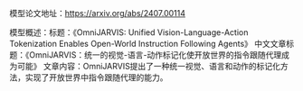 模型论文地址：https://arxiv.org/abs/2407.00114

模型概述：标题：《OmniJARVIS: Unified Vision-Language-Action Tokenization Enables Open-World Instruction Following Agents》
中文文章标题：《OmniJARVIS：统一的视觉-语言-动作标记化使开放世界的指令跟随代理成为可能》
文章内容：OmniJARVIS提出了一种统一视觉、语言和动作的标记化方法，实现了开放世界中指令跟随代理的能力。
